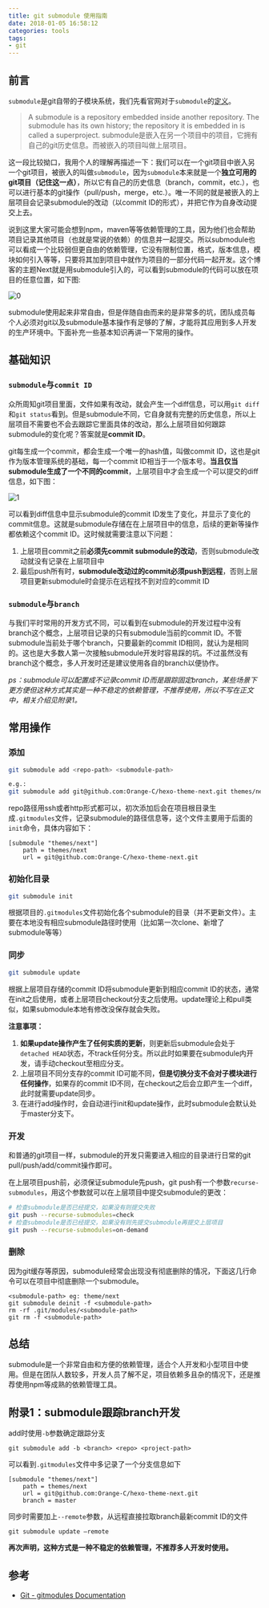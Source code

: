 ```yaml
---
title: git submodule 使用指南
date: 2018-01-05 16:58:12
categories: tools
tags:
- git
---
```


## 前言

`submodule`是git自带的子模块系统，我们先看官网对于`submodule`的[定义](https://git-scm.com/docs/gitsubmodules)。

> A submodule is a repository embedded inside another repository. The submodule has its own history; the repository it is embedded in is called a superproject.
> submodule是嵌入在另一个项目中的项目，它拥有自己的git历史信息。而被嵌入的项目叫做上层项目。

这一段比较拗口，我用个人的理解再描述一下：我们可以在一个git项目中嵌入另一个git项目，被嵌入的叫做`submodule`，因为`submodule`本来就是一个**独立可用的git项目（记住这一点）**，所以它有自己的历史信息（branch，commit，etc.），也可以进行基本的git操作（pull/push，merge，etc.）。唯一不同的就是被嵌入的上层项目会记录submodule的改动（以commit ID的形式），并把它作为自身改动提交上去。

<!-- more -->

说到这里大家可能会想到npm，maven等等依赖管理的工具，因为他们也会帮助项目记录其他项目（也就是常说的依赖）的信息并一起提交。所以submodule也可以看成一个比较弱但更自由的依赖管理，它没有限制位置，格式，版本信息，模块如何引入等等，只要将其加到项目中就作为项目的一部分代码一起开发。这个博客的主题Next就是用submodule引入的，可以看到submodule的代码可以放在项目的任意位置，如下图:

![0](/blog/images/20180105-0.png)

submodule使用起来非常自由，但是伴随自由而来的是非常多的坑，团队成员每个人必须对git以及submodule基本操作有足够的了解，才能将其应用到多人开发的生产环境中。下面补充一些基本知识再讲一下常用的操作。

## 基础知识

### `submodule`与`commit ID`

众所周知git项目里面，文件如果有改动，就会产生一个diff信息，可以用`git diff`和`git status`看到。但是submodule不同，它自身就有完整的历史信息，所以上层项目不需要也不会去跟踪它里面具体的改动，那么上层项目如何跟踪submodule的变化呢？答案就是**commit ID**。

git每生成一个commit，都会生成一个唯一的hash值，叫做commit ID，这也是git作为版本管理系统的基础，每一个commit ID相当于一个版本号。**当且仅当submodule生成了一个不同的commit**，上层项目中才会生成一个可以提交的diff信息，如下图：

![1](/blog/images/20180105-175303@2x.png)

可以看到diff信息中显示submodule的commit ID发生了变化，并显示了变化的commit信息。这就是submodule存储在在上层项目中的信息，后续的更新等操作都依赖这个commit ID。这时候就需要注意以下问题：

1. 上层项目commit之前**必须先commit submodule的改动**，否则submodule改动就没有记录在上层项目中
2. 最后push所有时，**submodule改动过的commit必须push到远程**，否则上层项目更新submodule时会提示在远程找不到对应的commit ID

### `submodule`与`branch`

与我们平时常用的开发方式不同，可以看到在submodule的开发过程中没有branch这个概念，上层项目记录的只有submodule当前的commit ID。不管submodule当前处于哪个branch，只要最新的commit ID相同，就认为是相同的。这也是大多数人第一次接触submodule开发时容易踩的坑。不过虽然没有branch这个概念，多人开发时还是建议使用各自的branch以便协作。

<i>ps：submodule可以配置成不记录commit ID而是跟踪固定branch，某些场景下更方便但这种方式其实是一种不稳定的依赖管理，不推荐使用，所以不写在正文中，相关介绍见附录1。</i>

## 常用操作

### 添加

```bash
git submodule add <repo-path> <submodule-path>

e.g.:
git submodule add git@github.com:Orange-C/hexo-theme-next.git themes/next
```

repo路径用ssh或者http形式都可以，初次添加后会在项目根目录生成`.gitmodules`文件，记录submodule的路径信息等，这个文件主要用于后面的`init`命令，具体内容如下：

```
[submodule "themes/next"]
    path = themes/next
    url = git@github.com:Orange-C/hexo-theme-next.git
```

### 初始化目录

```bash
git submodule init
```

根据项目的`.gitmodules`文件初始化各个submodule的目录（并不更新文件）。主要在本地没有相应submodule路径时使用（比如第一次clone、新增了submodule等等）

### 同步

```bash
git submodule update
```
根据上层项目存储的commit ID将submodule更新到相应commit ID的状态，通常在init之后使用，或者上层项目checkout分支之后使用。update理论上和pull类似，如果submodule本地有修改没保存就会失败。

**注意事项：**
1. **如果update操作产生了任何实质的更新**，则更新后submodule会处于`detached HEAD`状态，不track任何分支。所以此时如果要在submodule内开发，请手动checkout至相应分支。
2. 上层项目不同分支存的commit ID可能不同，**但是切换分支不会对子模块进行任何操作**，如果存的commit ID不同，在checkout之后会立即产生一个diff，此时就需要update同步。
3. 在进行add操作时，会自动进行init和update操作，此时submodule会默认处于master分支下。

### 开发

和普通的git项目一样，submodule的开发只需要进入相应的目录进行日常的git pull/push/add/commit操作即可。

在上层项目push前，必须保证submodule先push，git push有一个参数`recurse-submodules`，用这个参数就可以在上层项目中提交submodule的更改：
```bash
# 检查submodule是否已经提交，如果没有则提交失败
git push --recurse-submodules=check 
# 检查submodule是否已经提交，如果没有则先提交submodule再提交上层项目
git push --recurse-submodules=on-demand 
```

### 删除

因为git缓存等原因，submodule经常会出现没有彻底删除的情况，下面这几行命令可以在项目中彻底删除一个submodule。

```
<submodule-path> eg: theme/next
git submodule deinit -f <submodule-path> 
rm -rf .git/modules/<submodule-path>
git rm -f <submodule-path>
```

## 总结

submodule是一个非常自由和方便的依赖管理，适合个人开发和小型项目中使用。但是在团队人数较多，开发人员了解不足，项目依赖多且杂的情况下，还是推荐使用npm等成熟的依赖管理工具。

## 附录1：submodule跟踪branch开发

add时使用`-b`参数确定跟踪分支
```
git submodule add -b <branch> <repo> <project-path>
```
可以看到`.gitmodules`文件中多记录了一个分支信息如下
```
[submodule "themes/next"]
    path = themes/next
    url = git@github.com:Orange-C/hexo-theme-next.git
    branch = master
```
同步时需要加上`--remote`参数，从远程直接拉取branch最新commit ID的文件
```
git submodule update —remote
```
**再次声明，这种方式是一种不稳定的依赖管理，不推荐多人开发时使用。**

## 参考

* [Git - gitmodules Documentation](https://git-scm.com/docs/gitmodules)
